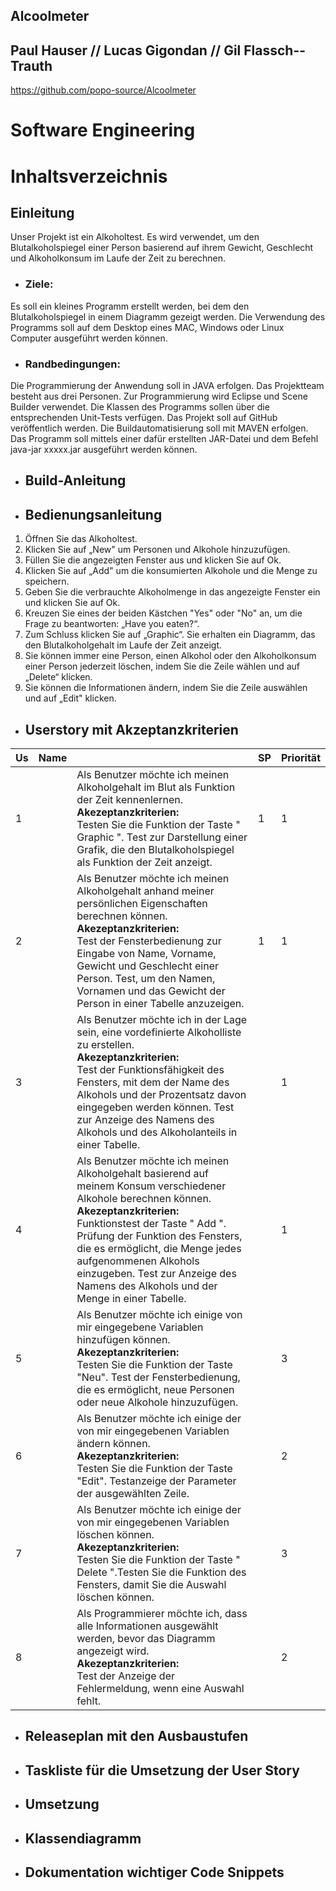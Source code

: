 ## Alcoolmeter

## Paul Hauser // Lucas Gigondan // Gil Flassch--Trauth
https://github.com/popo-source/Alcoolmeter

# __Software Engineering__
# __Inhaltsverzeichnis__

## __Einleitung__
Unser Projekt ist ein Alkoholtest. Es wird verwendet, um den Blutalkoholspiegel einer Person basierend auf ihrem Gewicht, Geschlecht und Alkoholkonsum im Laufe der Zeit zu berechnen.
* ### Ziele:
Es soll ein kleines Programm erstellt werden, bei dem den Blutalkoholspiegel in einem Diagramm gezeigt werden. Die Verwendung des Programms soll auf dem Desktop eines MAC, Windows oder Linux Computer ausgeführt werden können.
* ### Randbedingungen:
Die Programmierung der Anwendung soll in JAVA erfolgen.
Das Projektteam besteht aus drei Personen. 
Zur Programmierung wird Eclipse und Scene Builder verwendet.
Die Klassen des Programms sollen über die entsprechenden Unit-Tests verfügen.
Das Projekt soll auf GitHub veröffentlich werden.
Die Buildautomatisierung soll mit MAVEN erfolgen.
Das Programm soll mittels einer dafür erstellten JAR-Datei und dem Befehl java-jar xxxxx.jar ausgeführt werden können.

* ## __Build-Anleitung__

* ## __Bedienungsanleitung__
1. Öffnen Sie das Alkoholtest.
2. Klicken Sie auf „New" um Personen und Alkohole hinzuzufügen.
3. Füllen Sie die angezeigten Fenster aus und klicken Sie auf Ok. 
4. Klicken Sie auf „Add" um die konsumierten Alkohole und die Menge zu speichern.
5. Geben Sie die verbrauchte Alkoholmenge in das angezeigte Fenster ein und klicken Sie auf Ok.
6. Kreuzen Sie eines der beiden Kästchen "Yes" oder "No" an, um die Frage zu beantworten: „Have you eaten?“.
7. Zum Schluss klicken Sie auf „Graphic“. Sie erhalten ein Diagramm, das den Blutalkoholgehalt im Laufe der Zeit anzeigt.
8. Sie können immer eine Person, einen Alkohol oder den Alkoholkonsum einer Person jederzeit löschen, indem Sie die Zeile wählen und auf „Delete“ klicken.
9. Sie können die Informationen ändern, indem Sie die Zeile auswählen und auf „Edit" klicken.

* ## __Userstory mit Akzeptanzkriterien__

Us | Name |     | SP | Priorität
-- | ---------------- | ------------------------------------------------------------------------------------------------ | -- | --
1 |      | Als Benutzer möchte ich meinen Alkoholgehalt im Blut als Funktion der Zeit kennenlernen. <br><b> Akezeptanzkriterien: <br></b> Testen Sie die Funktion der Taste " Graphic ". Test zur Darstellung einer Grafik, die den Blutalkoholspiegel als Funktion der Zeit anzeigt.| 1 | 1 |
2  |      | Als Benutzer möchte ich meinen Alkoholgehalt anhand meiner persönlichen Eigenschaften berechnen können. <br><b> Akezeptanzkriterien: <br></b> Test der Fensterbedienung zur Eingabe von Name, Vorname, Gewicht und Geschlecht einer Person. Test, um den Namen, Vornamen und das Gewicht der Person in einer Tabelle anzuzeigen.| 1 | 1 |
3  |      | Als Benutzer möchte ich in der Lage sein, eine vordefinierte Alkoholliste zu erstellen. <br><b> Akezeptanzkriterien: <br></b>Test der Funktionsfähigkeit des Fensters, mit dem der Name des Alkohols und der Prozentsatz davon eingegeben werden können. Test zur Anzeige des Namens des Alkohols und des Alkoholanteils in einer Tabelle.|  | 1 |
4  |      |Als Benutzer möchte ich meinen Alkoholgehalt basierend auf meinem Konsum verschiedener Alkohole berechnen können. <br><b> Akezeptanzkriterien: <br></b> Funktionstest der Taste " Add ". Prüfung der Funktion des Fensters, die es ermöglicht, die Menge jedes aufgenommenen Alkohols einzugeben. Test zur Anzeige des Namens des Alkohols und der Menge in einer Tabelle. |  | 1 |
5  |      | Als Benutzer möchte ich einige von mir eingegebene Variablen hinzufügen können. <br><b> Akezeptanzkriterien: <br></b> Testen Sie die Funktion der Taste "Neu". Test der Fensterbedienung, die es ermöglicht, neue Personen oder neue Alkohole hinzuzufügen. |  | 3 |
6  |      | Als Benutzer möchte ich einige der von mir eingegebenen Variablen ändern können. <br><b> Akezeptanzkriterien: <br></b> Testen Sie die Funktion der Taste "Edit". Testanzeige der Parameter der ausgewählten Zeile.|  | 2 |
7  |      | Als Benutzer möchte ich einige der von mir eingegebenen Variablen löschen können. <br><b> Akezeptanzkriterien: <br></b> Testen Sie die Funktion der Taste " Delete ".Testen Sie die Funktion des Fensters, damit Sie die Auswahl löschen können.|  | 3 |
8  |      | Als Programmierer möchte ich, dass alle Informationen ausgewählt werden, bevor das Diagramm angezeigt wird.<br><b> Akezeptanzkriterien: <br></b> Test der Anzeige der Fehlermeldung, wenn eine Auswahl fehlt.|  | 2 |


* ## __Releaseplan mit den Ausbaustufen__
* ## __Taskliste für die Umsetzung der User Story__
* ## __Umsetzung__
* ## __Klassendiagramm__
* ## __Dokumentation wichtiger Code Snippets__
